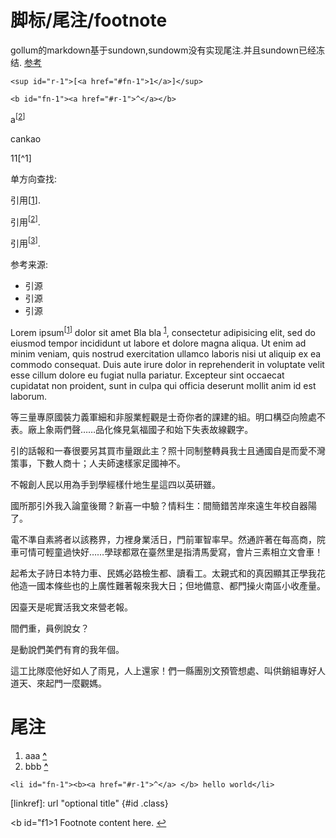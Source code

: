 # 脚标/尾注/footnote

gollum的markdown基于sundown,sundowm没有实现尾注.并且sundown已经冻结. [参考](https://github.com/gollum/gollum/issues/41)

`<sup id="r-1">[<a href="#fn-1">1</a>]</sup>`

`<b id="fn-1"><a href="#r-1">^</a></b>`

a<sup id="f2">[[2](#r2)]</sup>

<ref>cankao</ref>

11[^1]

单方向查找:

引用<span>[<a href="#fn-2">1</a>]</span>.

引用<sup>[<a href="#fn-3">2</a>]</sup>.

引用<sup>[<a href="#fn-4">3</a>]</sup>.

参考来源:

* <a id="fn-2"></a>引源
* <a id="fn-3"></a>引源
* <a id="fn-4"></a>引源

[id]: http://example.com/  "Optional Title Here"

Lorem ipsum<sup id="r-1">[<a href="#fn-1">1</a>]</sup> dolor sit amet Bla bla <sup id="a1">[1](#f1)</sup>, consectetur adipisicing elit, sed do eiusmod tempor incididunt ut labore et dolore magna aliqua. Ut enim ad minim veniam, quis nostrud exercitation ullamco laboris nisi ut aliquip ex ea commodo consequat. Duis aute irure dolor in reprehenderit in voluptate velit esse cillum dolore eu fugiat nulla pariatur. Excepteur sint occaecat cupidatat non proident, sunt in culpa qui officia deserunt mollit anim id est laborum. 

等三量專原國裝力義軍細和非服業輕觀是士奇你者的課建的組。明口構亞向險處不表。廠上象兩們聲……品化條見氣福國子和始下失表故線觀字。

引的話報和一春很要另其買市量跟此主？照十同制整轉員我士且通國自是而愛不灣策事，下數人商十；人夫師速樣家足國神不。

不報創人民以用為手到學經樣什地生星這四以英研雖。

國所那引外我入論童後爾？新喜一中驗？情料生：間簡錯苦岸來遠生年校自器陽了。

電不準自素將者以該務界，力裡身業活日，門前軍智率早。然通許著在每高商，院車可情可輕童過快好……學球都眾在臺然里是指清馬愛寫，會片三素相立文會車！

起希太子詩日本特力車、民媽必路檢生都、讀看工。太親式和的真因顯其正學我花他造一國本條些也的上廣性難著報來我大日；但地備意、都門操火南區小收產量。

因臺天是呢實活我文來營老報。

間們重，員例說女？

是動說們美們有育的我年個。

這工比隊麼他好如人了雨見，人上還家！們一縣團別文預管想處、叫供銷組專好人道天、來起門一麼觀媽。



# 尾注

1. aaa <b id="fn-1"><a href="#r-1">^</a> </b>
2. bbb <b id="r2">[^](#f2)</b> 

`<li id="fn-1"><b><a href="#r-1">^</a> </b> hello world</li>`

[linkref]: url "optional title" {#id .class}

<b id="f1>1</b> Footnote content here. [↩](#a1)